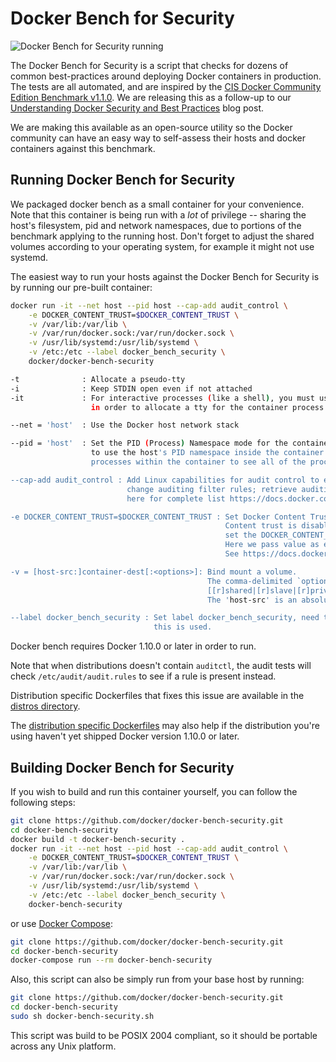 # Docker Bench for Security

![Docker Bench for Security running](https://raw.githubusercontent.com/docker/docker-bench-security/master/benchmark_log.png "Docker Bench for Security running")

The Docker Bench for Security is a script that checks for dozens of common
best-practices around deploying Docker containers in production. The tests are
all automated, and are inspired by the [CIS Docker Community Edition Benchmark v1.1.0](https://benchmarks.cisecurity.org/tools2/docker/CIS_Docker_Community_Edition_Benchmark_v1.1.0.pdf).
We are releasing this as a follow-up to our [Understanding Docker Security and Best Practices](https://blog.docker.com/2015/05/understanding-docker-security-and-best-practices/)
blog post.

We are making this available as an open-source utility so the Docker community
can have an easy way to self-assess their hosts and docker containers against
this benchmark.

## Running Docker Bench for Security

We packaged docker bench as a small container for your convenience. Note that
this container is being run with a *lot* of privilege -- sharing the host's
filesystem, pid and network namespaces, due to portions of the benchmark
applying to the running host. Don't forget to adjust the shared volumes
according to your operating system, for example it might not use systemd.

The easiest way to run your hosts against the Docker Bench for Security is by
running our pre-built container:

```sh
docker run -it --net host --pid host --cap-add audit_control \
    -e DOCKER_CONTENT_TRUST=$DOCKER_CONTENT_TRUST \
    -v /var/lib:/var/lib \
    -v /var/run/docker.sock:/var/run/docker.sock \
    -v /usr/lib/systemd:/usr/lib/systemd \
    -v /etc:/etc --label docker_bench_security \
    docker/docker-bench-security
```

```sh
-t              : Allocate a pseudo-tty
-i              : Keep STDIN open even if not attached
-it             : For interactive processes (like a shell), you must use -i -t together 
                  in order to allocate a tty for the container process. -i -t is often written -it

--net = 'host'  : Use the Docker host network stack

--pid = 'host'  : Set the PID (Process) Namespace mode for the container,
                  to use the host's PID namespace inside the container. This allows
                  processes within the container to see all of the processes on the system.

--cap-add audit_control : Add Linux capabilities for audit control to enable and disable kernel auditing;
                          change auditing filter rules; retrieve auditing status and filtering rules. See
                          here for complete list https://docs.docker.com/engine/reference/run/#runtime-privilege-and-linux-capabilities

-e DOCKER_CONTENT_TRUST=$DOCKER_CONTENT_TRUST : Set Docker Content Trust to check signed images. 
                                                Content trust is disabled by default. To enable it, 
                                                set the DOCKER_CONTENT_TRUST environment variable to 1.
                                                Here we pass value as environment variable to the container.
                                                See https://docs.docker.com/engine/security/trust/content_trust/                        

-v = [host-src:]container-dest[:<options>]: Bind mount a volume.
                                            The comma-delimited `options` are [rw|ro], [z|Z],
                                            [[r]shared|[r]slave|[r]private], and [nocopy].
                                            The 'host-src' is an absolute path or a name value.

--label docker_bench_security : Set label docker_bench_security, need to check Docker Daemon to see how
                                this is used.
```

Docker bench requires Docker 1.10.0 or later in order to run.

Note that when distributions doesn't contain `auditctl`, the audit tests will
check `/etc/audit/audit.rules` to see if a rule is present instead.

Distribution specific Dockerfiles that fixes this issue are available in the
[distros directory](https://github.com/docker/docker-bench-security/tree/master/distros).

The [distribution specific Dockerfiles](https://github.com/docker/docker-bench-security/tree/master/distros)
may also help if the distribution you're using haven't yet shipped Docker
version 1.10.0 or later.

## Building Docker Bench for Security

If you wish to build and run this container yourself, you can follow the
following steps:

```sh
git clone https://github.com/docker/docker-bench-security.git
cd docker-bench-security
docker build -t docker-bench-security .
docker run -it --net host --pid host --cap-add audit_control \
    -e DOCKER_CONTENT_TRUST=$DOCKER_CONTENT_TRUST \
    -v /var/lib:/var/lib \
    -v /var/run/docker.sock:/var/run/docker.sock \
    -v /usr/lib/systemd:/usr/lib/systemd \
    -v /etc:/etc --label docker_bench_security \
    docker-bench-security
```

or use [Docker Compose](https://docs.docker.com/compose/):

```sh
git clone https://github.com/docker/docker-bench-security.git
cd docker-bench-security
docker-compose run --rm docker-bench-security
```

Also, this script can also be simply run from your base host by running:

```sh
git clone https://github.com/docker/docker-bench-security.git
cd docker-bench-security
sudo sh docker-bench-security.sh
```

This script was build to be POSIX 2004 compliant, so it should be portable
across any Unix platform.
